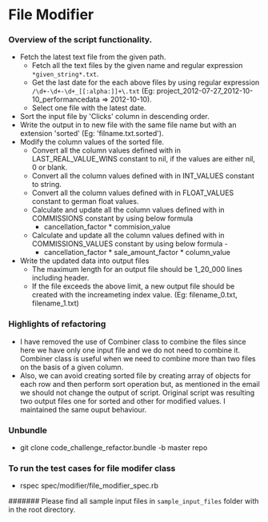 # File Modifier

### Overview of the script functionality.

- Fetch the latest text file from the given path.
  - Fetch all the text files by the given name and regular expression `*given_string*.txt`.
  - Get the last date for the each above files by using regular expression `/\d+-\d+-\d+_[[:alpha:]]+\.txt` (Eg: project_2012-07-27_2012-10-10_performancedata => 2012-10-10).
  - Select one file with the latest date.
- Sort the input file by 'Clicks' column in descending order.
- Write the output in to new file with the same file name but with an extension 'sorted' (Eg: 'filname.txt.sorted').
- Modify the column values of the sorted file.
  - Convert all the column values defined with in LAST_REAL_VALUE_WINS constant to nil, if the values are either nil, 0 or blank.
  - Convert all the column values defined with in INT_VALUES constant to string.
  - Convert all the column values defined with in FLOAT_VALUES constant to german float values.
  - Calculate and update all the column values defined with in COMMISSIONS constant by using below formula 
    - cancellation_factor * commision_value
  - Calculate and update all the column values defined with in COMMISSIONS_VALUES constant by using below formula -
    - cancellation_factor * sale_amount_factor * column_value
- Write the updated data into output files
  - The maximum length for an output file should be 1_20_000 lines including header.
  - If the file exceeds the above limit, a new output file should be created with the increameting index value. (Eg: filename_0.txt, filename_1.txt)
  
### Highlights of refactoring
- I have removed the use of Combiner class to combine the files since here we have only one input file and we do not need to combine it. Combiner class is useful when we need to combine more than two files on the basis of a given column.
- Also, we can avoid creating sorted file by creating array of objects for each row and then perform sort operation but, as mentioned in the email we should not change the output of script. Original script was resulting two output files one for sorted and other for modified values. I maintained the same ouput behaviour.

### Unbundle 
- git clone code_challenge_refactor.bundle -b master repo

### To run the test cases for file modifer class
- rspec spec/modifier/file_modifier_spec.rb

####### Please find all sample input files in `sample_input_files` folder with in the root directory.
